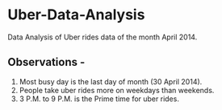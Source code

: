 # Uber-Data-Analysis
Data Analysis of Uber rides data of the month April 2014.

## Observations -
1. Most busy day is the last day of month (30 April 2014).
2. People take uber rides more on weekdays than weekends.
3. 3 P.M. to 9 P.M. is the Prime time for uber rides. 
